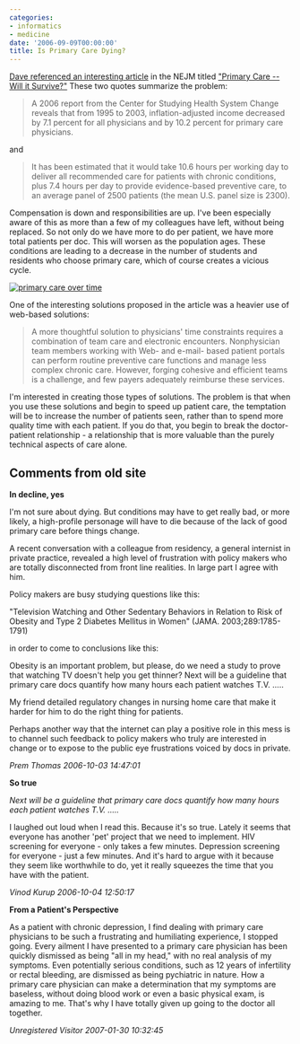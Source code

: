 ```yaml
---
categories:
- informatics
- medicine
date: '2006-09-09T00:00:00'
title: Is Primary Care Dying?
---
```



[Dave referenced an interesting article](http://kurup.org/dave/blog/2006/09/07/primary-care-medicine-perspective) in the NEJM titled ["Primary Care -- Will it Survive?"](http://content.nejm.org/cgi/content/full/355/9/861) These two quotes summarize the problem:

> A 2006 report from the Center for Studying Health System Change reveals that from 1995 to 2003, inflation-adjusted income decreased by 7.1 percent for all physicians and by 10.2 percent for primary care physicians. 

and

> It has been estimated that it would take 10.6 hours per working day to deliver all recommended care for patients with chronic conditions, plus 7.4 hours per day to provide evidence-based preventive care, to an average panel of 2500 patients (the mean U.S. panel size is 2300).

Compensation is down and responsibilities are up. I've been especially aware of this as more than a few of my colleagues have left, without being replaced. So not only do we have more to do per patient, we have more total patients per doc. This will worsen as the population ages. These conditions are leading to a decrease in the number of students and residents who choose primary care, which of course creates a vicious cycle.

[<img src="http://content.nejm.org/content/vol355/issue9/images/large/01f1.jpeg" alt="primary care over time" />](http://content.nejm.org/cgi/content/full/355/9/861/F1)

One of the interesting solutions proposed in the article was a heavier use of web-based solutions: 

> A more thoughtful solution to physicians' time constraints requires a combination of team care and electronic encounters. Nonphysician team members working with Web- and e-mail- based patient portals can perform routine preventive care functions and manage less complex chronic care. However, forging cohesive and efficient teams is a challenge, and few payers adequately reimburse these services. 

I'm interested in creating those types of solutions. The problem is that when you use these solutions and begin to speed up patient care, the temptation will be to increase the number of patients seen, rather than to spend more quality time with each patient. If you do that, you begin to break the doctor-patient relationship - a relationship that is more valuable than the purely technical aspects of care alone.

<div id="comment-box">
<h2>Comments from old site</h2>

<div class="one-comment">
<p><b>In decline, yes</b></p>
<p>
I'm not sure about dying. But conditions may have to get really bad, or more likely, a high-profile personage will have to die because of the lack of  good primary care before things change.
</p>
<p>
A recent conversation with a colleague from residency, a general
internist in private practice, revealed a high level of frustration
with policy makers who are totally disconnected from front line
realities. In large part I agree with him.
</p>
<p>
Policy makers are busy studying questions like this:
</p>
<p>
"Television Watching and Other Sedentary Behaviors in Relation to Risk of Obesity and Type 2 Diabetes Mellitus in Women" (JAMA. 2003;289:1785-1791)
</p>
<p>
in order to come to conclusions like this:
</p>
<p>
Obesity is an important problem, but please, do we need a study to
prove that watching TV doesn't help you get thinner? Next will be a
guideline that primary care docs quantify how many hours each patient
watches T.V. .....
</p>
<p>
My friend detailed regulatory changes in nursing home care that make
it harder for him to do the right thing for patients.
</p>
<p>
Perhaps another way that the internet can play a positive role in this
mess is to channel such feedback to policy makers who truly are
interested in change or to expose to the public eye frustrations
voiced by docs in private.
</p>
<address class="signature">
<span class="author">Prem Thomas</span>
<span class="date">2006-10-03 14:47:01</span>
</address>
</div>

<div class="my-comment">
<p><b>So true</b></p>
<p>
<i>Next will be a guideline that primary care docs quantify how many
hours each patient watches T.V. .....</i>
</p>
<p>
I laughed out loud when I read this. Because it's so true. Lately it
seems that everyone has another 'pet' project that we need to
implement. HIV screening for everyone - only takes a few
minutes. Depression screening for everyone - just a few minutes. And
it's hard to argue with it because they seem like worthwhile to do,
yet it really squeezes the time that you have with the patient.
</p>
<address class="signature">
<span class="author">Vinod Kurup</span>
<span class="date">2006-10-04 12:50:17</span>
</address>
</div>

<div class="one-comment">
<p><b>From a Patient's Perspective</b></p>
<p>
As a patient with chronic depression, I find dealing with primary care
physicians to be such a frustrating and humiliating experience, I
stopped going.  Every ailment I have presented to a primary care
physician has been quickly dismissed as being "all in my head," with
no real analysis of my symptoms.  Even potentially serious conditions,
such as 12 years of infertility or rectal bleeding, are dismissed as
being pychiatric in nature.  How a primary care physician can make a
determination that my symptoms are baseless, without doing blood work
or even a basic physical exam, is amazing to me.  That's why I have
totally given up going to the doctor all together.
</p>
<address class="signature">
<span class="author">Unregistered Visitor</span>
<span class="date">2007-01-30 10:32:45</span>
</address>
</div>

</div>
